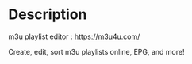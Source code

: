 # Description
m3u playlist editor : https://m3u4u.com/

Create, edit, sort m3u playlists online, EPG, and more!
